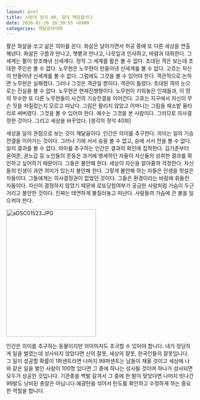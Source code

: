 ```yaml
---
layout: post
title: 사랑의 정석 40, 일이 깨달음이다
date: 2016-01-26 10:39:55 +0900
categories: 깨달음의대화
---
```

활은 화살을 쏘고 삶은 의미를 쏜다. 화살은 날아가면서 허공 중에 또 다른 세상을 연출해낸다. 화살은 구름과 만나고, 햇볕과 만나고, 나뭇잎과 인사하고, 바람과 대화한다. 그 세계는 활이 창조해낸 신세계다. 정작 그 세계를 활은 볼 수 없다. 초대된 객은 보는데 초대한 주인은 볼 수 없다. 노무현은 노무현이 만들어낸 신세계를 볼 수 없다. 고흐는 자신이 만들어낸 신세계를 볼 수 없다. 그럼에도 그것을 볼 수 있어야 한다. 객관적으로 논하면 노무현은 실패했다. 그러나 그것은 객관일 뿐이다. 객관이 틀렸다. 초대된 객의 눈으로는 진실을 볼 수 없다. 노무현은 현재진행형이다. 노무현이 키워놓은 인재들과, 이 땅의 무수한 또 다른 노무현들이 사건의 기승전결을 이어간다. 고흐는 지구에서 자신이 무슨 짓을 저질렀는지 모르고 떠났다. 그림은 팔리지 않았고 어머니는 그림을 채소밭 울타리로 써버렸다. 그것을 볼 수 있어야 한다. 예수는 그것을 본 사람이다. 그러므로 의사결정한 것이다. 그리고 세상을 바꾸었다. [생각의 정석 40회]

  


세상을 일의 관점으로 보는 것이 깨달음이다. 인간은 의미를 추구한다. 의미는 일의 기승전결을 이어가는 것이다. 그러나 기에 서서 승을 볼 수 없고, 승에 서서 전을 볼 수 없다. 일의 결과를 볼 수 없다. 의미를 추구하는 인간은 결과의 확인에 집착한다. 김기춘부터 윤여준, 권노갑 등 노인들의 준동은 과거에 행세하던 자들이 자신들의 성취한 결과를 확인하고 싶어하기 때문이다. 그들은 불안해 한다. 세상이 자신을 알아줄까 걱정한다. 자신들의 인생이 과연 의미가 있는지 불안해 한다. 그렇게 불안해 하는 자들은 인생을 헛살은 자들이다. 그들에게는 의사결정권이 없었던 것이다. 그들은 환경이라는 바람에 휘둘린 자들이다. 자신이 결정하지 않았기 때문에 로또당첨여부가 궁금한 사람처럼 가슴이 두근거리고 불안한 것이다. 진짜는 태연하게 불질러놓고 떠난다. 사람들의 가슴에 큰 불을 일으켜야 한다. 

  



<img src="assets/attach/images/198/089/666/aDSC01523.JPG" alt="aDSC01523.JPG" width="240" height="342" />   


  


인간은 의미를 추구하는 동물이지만 의미마저도 초극할 수 있어야 합니다. 내가 정당하게 일을 벌였는데 성사되지 않았다면 신의 잘못, 세상의 잘못, 한국인들의 잘못입니다. 그 일이 성공할 확률이 1퍼센트라면 나머지 99퍼센트는 남들이 채울 것이고 세상에 나와 같은 일을 벌인 사람이 100명 있다면 그 중에 하나는 성사될 것이며 하나가 성사되면 모두가 성공한 것입니다. 기관총을 백발 갈겨서 그 중에 한 발이 맞았다면 나머지 빗나간 99발도 낭비된 총알은 아닙니다.예광탄을 섞어서 탄도를 확인하고 수정하게 하는 중요한 역할을 합니다.
